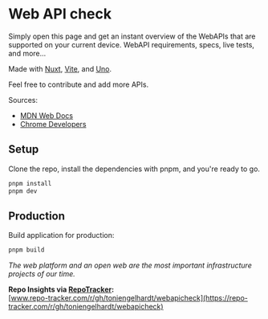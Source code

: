 # Web API check

Simply open this page and get an instant overview of the WebAPIs that are supported on your current device. WebAPI requirements, specs, live tests, and more...

Made with [Nuxt](https://nuxt.com), [Vite](https://vitejs.dev), and [Uno](https://github.com/unocss/unocss).

Feel free to contribute and add more APIs.

Sources: 

- [MDN Web Docs](https://developer.mozilla.org)
- [Chrome Developers](https://developer.chrome.com/)

## Setup

Clone the repo, install the dependencies with pnpm, and you're ready to go.

```bash
pnpm install
pnpm dev
```

## Production

Build application for production:

```bash
pnpm build
```

_The web platform and an open web are the most important infrastructure projects of our time._

**Repo Insights via [RepoTracker](https://repo-tracker.com):**  
[www.repo-tracker.com/r/gh/toniengelhardt/webapicheck](https://repo-tracker.com/r/gh/toniengelhardt/webapicheck)
